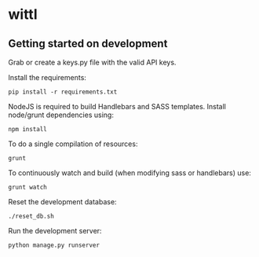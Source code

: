 wittl
=====

Getting started on development
---------------

Grab or create a keys.py file with the valid API keys.

Install the requirements:
```
pip install -r requirements.txt
```

NodeJS is required to build Handlebars and SASS templates.
Install node/grunt dependencies using:
```
npm install
```

To do a single compilation of resources:
```
grunt
```

To continuously watch and build (when modifying sass or handlebars) use:
```
grunt watch
```

Reset the development database:
```
./reset_db.sh
```

Run the development server:
```
python manage.py runserver
```
